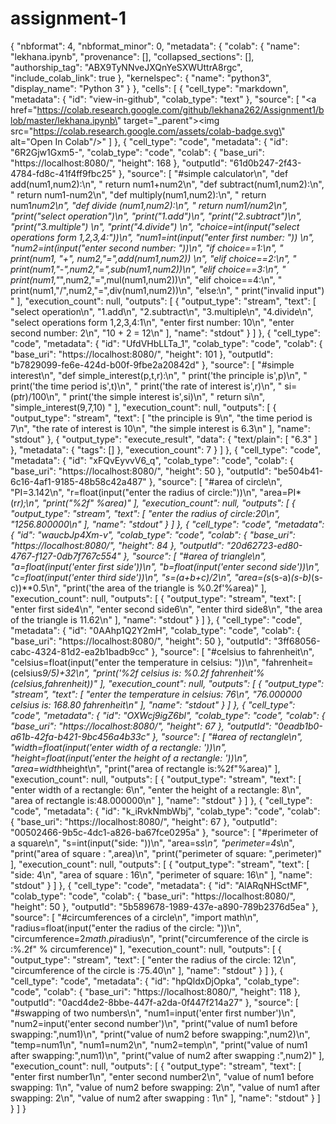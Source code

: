 # assignment-1
{
  "nbformat": 4,
  "nbformat_minor": 0,
  "metadata": {
    "colab": {
      "name": "lekhana.ipynb",
      "provenance": [],
      "collapsed_sections": [],
      "authorship_tag": "ABX9TyNNveJXQnYeSXWUttrA8rgc",
      "include_colab_link": true
    },
    "kernelspec": {
      "name": "python3",
      "display_name": "Python 3"
    }
  },
  "cells": [
    {
      "cell_type": "markdown",
      "metadata": {
        "id": "view-in-github",
        "colab_type": "text"
      },
      "source": [
        "<a href=\"https://colab.research.google.com/github/lekhana262/Assignment1/blob/master/lekhana.ipynb\" target=\"_parent\"><img src=\"https://colab.research.google.com/assets/colab-badge.svg\" alt=\"Open In Colab\"/></a>"
      ]
    },
    {
      "cell_type": "code",
      "metadata": {
        "id": "6R2Gjw1Gxm5-",
        "colab_type": "code",
        "colab": {
          "base_uri": "https://localhost:8080/",
          "height": 168
        },
        "outputId": "61d0b247-2f43-4784-fd8c-41f4ff9fbc25"
      },
      "source": [
        "#simple calculator\n",
        "def add(num1,num2):\n",
        "  return num1+num2\n",
        "def subtract(num1,num2):\n",
        "  return num1-num2\n",
        "def multiply(num1,num2):\n",
        "   return num1*num2\n",
        "def divide (num1,num2):\n",
        "    return num1/num2\n",
        "print(\"select operation\")\n",
        "print(\"1.add\")\n",
        "print(\"2.subtract\")\n",
        "print(\"3.multiple\") \n",
        "print(\"4.divide\") \n",
        "choice=int(input(\"select operations form 1,2,3,4:\"))\n",
        "num1=int(input(\"enter first number: \")) \n",
        "num2=int(input(\"enter second number: \"))\n",
        "if choice==1:\n",
        "        print(num1, \"+\", num2,\"=\",add(num1,num2)) \n",
        "elif choice==2:\n",
        "        print(num1,\"-\",num2,\"=\",sub(num1,num2))\n",
        "elif choice==3:\n",
        "        print(num1,\"*\",num2,\"=\",mul(num1,num2))\n",
        "elif choice==4:\n",
        "        print(num1,\"/\",num2,\"=\",div(num1,num2))\n",
        "else:\n",
        "        print(\"invalid input\")      "
      ],
      "execution_count": null,
      "outputs": [
        {
          "output_type": "stream",
          "text": [
            "select operation\n",
            "1.add\n",
            "2.subtract\n",
            "3.multiple\n",
            "4.divide\n",
            "select operations form 1,2,3,4:1\n",
            "enter first number: 10\n",
            "enter second number: 2\n",
            "10 + 2 = 12\n"
          ],
          "name": "stdout"
        }
      ]
    },
    {
      "cell_type": "code",
      "metadata": {
        "id": "UfdVHbLLTa_1",
        "colab_type": "code",
        "colab": {
          "base_uri": "https://localhost:8080/",
          "height": 101
        },
        "outputId": "b7829099-fe6e-424d-b00f-9fbe2a20842d"
      },
      "source": [
        "#simple interest\n",
        "def simple_interest(p,t,r):\n",
        "    print('the principle is',p)\n",
        "    print('the time period is',t)\n",
        "    print('the rate of interest is',r)\n",
        "    si=(p*t*r)/100\n",
        "    print('the simple interest is',si)\n",
        "    return si\n",
        "simple_interest(9,7,10)    "
      ],
      "execution_count": null,
      "outputs": [
        {
          "output_type": "stream",
          "text": [
            "the principle is 9\n",
            "the time period is 7\n",
            "the rate of interest is 10\n",
            "the simple interest is 6.3\n"
          ],
          "name": "stdout"
        },
        {
          "output_type": "execute_result",
          "data": {
            "text/plain": [
              "6.3"
            ]
          },
          "metadata": {
            "tags": []
          },
          "execution_count": 7
        }
      ]
    },
    {
      "cell_type": "code",
      "metadata": {
        "id": "xFQvEyvvV6_q",
        "colab_type": "code",
        "colab": {
          "base_uri": "https://localhost:8080/",
          "height": 50
        },
        "outputId": "be504b41-6c16-4af1-9185-48b58c42a487"
      },
      "source": [
        "#area of circle\n",
        "PI=3.142\n",
        "r=float(input(\"enter the radius of circle:\"))\n",
        "area=PI*(r*r);\n",
        "print(\"%2f\" %area)"
      ],
      "execution_count": null,
      "outputs": [
        {
          "output_type": "stream",
          "text": [
            "enter the radius of circle:20\n",
            "1256.800000\n"
          ],
          "name": "stdout"
        }
      ]
    },
    {
      "cell_type": "code",
      "metadata": {
        "id": "waucbJp4Xm-v",
        "colab_type": "code",
        "colab": {
          "base_uri": "https://localhost:8080/",
          "height": 84
        },
        "outputId": "20d62723-ed80-4767-f127-0db7f767c554"
      },
      "source": [
        "#area of  triangle\n",
        "a=float(input('enter first side'))\n",
        "b=float(input('enter second side'))\n",
        "c=float(input('enter third side'))\n",
        "s=(a+b+c)/2\n",
        "area=(s*(s-a)*(s-b)*(s-c))**0.5\n",
        "print('the area of the triangle is %0.2f'%area)"
      ],
      "execution_count": null,
      "outputs": [
        {
          "output_type": "stream",
          "text": [
            "enter first side4\n",
            "enter second side6\n",
            "enter third side8\n",
            "the area of the triangle is 11.62\n"
          ],
          "name": "stdout"
        }
      ]
    },
    {
      "cell_type": "code",
      "metadata": {
        "id": "0AAhp1Q2Y2mH",
        "colab_type": "code",
        "colab": {
          "base_uri": "https://localhost:8080/",
          "height": 50
        },
        "outputId": "3ff68056-cabc-4324-81d2-ea2b1badb9cc"
      },
      "source": [
        "#celsius to fahrenheit\n",
        "celsius=float(input(\"enter the temperature in celsius: \"))\n",
        "fahrenheit=(celsius*9/5)+32\n",
        "print('%2f celsius is: %0.2f fahrenheit'%(celsius,fahrenheit))"
      ],
      "execution_count": null,
      "outputs": [
        {
          "output_type": "stream",
          "text": [
            "enter the temperature in celsius: 76\n",
            "76.000000 celsius is: 168.80 fahrenheit\n"
          ],
          "name": "stdout"
        }
      ]
    },
    {
      "cell_type": "code",
      "metadata": {
        "id": "OXWcj9igZ6bl",
        "colab_type": "code",
        "colab": {
          "base_uri": "https://localhost:8080/",
          "height": 67
        },
        "outputId": "0eadb1b0-a61b-42fa-b421-9bc456a4b33c"
      },
      "source": [
        "#area of rectangle\n",
        "width=float(input('enter width of a rectangle: '))\n",
        "height=float(input('enter the height of a rectangle: '))\n",
        "area=width*height\n",
        "print(\"area of rectangle is:%2f\"%area)"
      ],
      "execution_count": null,
      "outputs": [
        {
          "output_type": "stream",
          "text": [
            "enter width of a rectangle: 6\n",
            "enter the height of a rectangle: 8\n",
            "area of rectangle is:48.000000\n"
          ],
          "name": "stdout"
        }
      ]
    },
    {
      "cell_type": "code",
      "metadata": {
        "id": "k_iRvkNmbWbj",
        "colab_type": "code",
        "colab": {
          "base_uri": "https://localhost:8080/",
          "height": 67
        },
        "outputId": "00502466-9b5c-4dc1-a826-ba67fce0295a"
      },
      "source": [
        "#perimeter of a square\n",
        "s=int(input(\"side: \"))\n",
        "area=s*s\n",
        "perimeter=4*s\n",
        "print(\"area of square : \",area)\n",
        "print(\"perimeter of square: \",perimeter)"
      ],
      "execution_count": null,
      "outputs": [
        {
          "output_type": "stream",
          "text": [
            "side: 4\n",
            "area of square :  16\n",
            "perimeter of square:  16\n"
          ],
          "name": "stdout"
        }
      ]
    },
    {
      "cell_type": "code",
      "metadata": {
        "id": "AlARqNHSctMF",
        "colab_type": "code",
        "colab": {
          "base_uri": "https://localhost:8080/",
          "height": 50
        },
        "outputId": "5b589678-1989-437e-a890-789b2376d5ea"
      },
      "source": [
        "#circumferences of a circle\n",
        "import math\n",
        "radius=float(input(\"enter the radius of the circle: \"))\n",
        "circumference=2*math.pi*radius\n",
        "print(\"circumference of the circle is :%.2f\" % circumference)"
      ],
      "execution_count": null,
      "outputs": [
        {
          "output_type": "stream",
          "text": [
            "enter the radius of the circle: 12\n",
            "circumference of the circle is :75.40\n"
          ],
          "name": "stdout"
        }
      ]
    },
    {
      "cell_type": "code",
      "metadata": {
        "id": "hpQldxDjOpka",
        "colab_type": "code",
        "colab": {
          "base_uri": "https://localhost:8080/",
          "height": 118
        },
        "outputId": "0acd4de2-8bbe-447f-a2da-0f447f214a27"
      },
      "source": [
        "#swapping of two numbers\n",
        "num1=input('enter first number')\n",
        "num2=input('enter second number')\n",
        "print(\"value of num1 before swapping:\",num1)\n",
        "print(\"value of num2 before swapping:\",num2)\n",
        "temp=num1\n",
        "num1=num2\n",
        "num2=temp\n",
        "print(\"value of num1 after swapping:\",num1)\n",
        "print(\"value of num2 after swapping :\",num2)"
      ],
      "execution_count": null,
      "outputs": [
        {
          "output_type": "stream",
          "text": [
            "enter first number1\n",
            "enter second number2\n",
            "value of num1 before swapping: 1\n",
            "value of num2 before swapping: 2\n",
            "value of num1 after swapping: 2\n",
            "value of num2 after swapping : 1\n"
          ],
          "name": "stdout"
        }
      ]
    }
  ]
}
